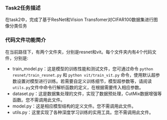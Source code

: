 ### Task2任务描述
在task2中，完成了基于ResNet和Vision Transfomer对CIFAR100数据集进行图像分类任务
### 代码文件功能简介
在当前路径下，有两个文件夹，分别是resnet和vit。每个文件夹内有4个代码文件，分别是:
- train_model.py：这是模型的训练性能和测试文件，您可通过命令 `python resnet/train_resnet.py` 和 `python vit/train_vit.py` 命令，使用默认超参数设置对模型进行训练。若需要自定义训练细节，模型超参数等，请阅读 `utils.py`文件中命令行解析函数的定义，在根据需要传入相应参数。
- dataset.py：这是数据集处理的文件，实现了数据预处理，CutMix数据增强等函数。您不需调用此文件。
- model.py：这是相应模型结构的定义文件。您不需调用此文件。 
- utils.py：这里实现了各种深度学习训练的实用工具。您不需调用此文件。 
